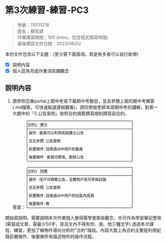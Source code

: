 # 第3次練習-練習-PC3
>
>學號：110111216
><br />
>姓名：蘇哲諺
><br />
>作業撰寫時間：100 (mins，包含程式撰寫時間)
><br />
>最後撰寫文件日期：2023/06/02
>

本份文件包含以下主題：(至少需下面兩項，若是有多者可以自行新增)
- [x] 說明內容
- [x] 個人認為完成作業須具備觀念

## 說明內容

1. 請參照亞東portal上期中考周下載期中考題目，並且參閱上面的期中考解答(.md檔案，可快速點選連結觀看)，請同學就老師本周期中考的講解，對第一大題中的「5.公告案例」依照合約規範撰寫規則撰寫該合約。

    答案：
        <svg xmlns="http://www.w3.org/2000/svg" xmlns:xlink="http://www.w3.org/1999/xlink" version="1.1" width="342px" viewBox="-0.5 -0.5 342 284" content="&lt;mxfile&gt;&lt;diagram id=&quot;9tPoMudD0EsFpAGn6Bpd&quot; name=&quot;第1頁&quot;&gt;&lt;mxGraphModel dx=&quot;559&quot; dy=&quot;374&quot; grid=&quot;1&quot; gridSize=&quot;10&quot; guides=&quot;1&quot; tooltips=&quot;1&quot; connect=&quot;1&quot; arrows=&quot;1&quot; fold=&quot;1&quot; page=&quot;1&quot; pageScale=&quot;1&quot; pageWidth=&quot;827&quot; pageHeight=&quot;1169&quot; math=&quot;0&quot; shadow=&quot;0&quot;&gt;&lt;root&gt;&lt;mxCell id=&quot;0&quot;/&gt;&lt;mxCell id=&quot;1&quot; parent=&quot;0&quot;/&gt;&lt;mxCell id=&quot;5&quot; value=&quot;合約1 : 建立&quot; style=&quot;swimlane;fontStyle=0;childLayout=stackLayout;horizontal=1;startSize=26;fillColor=none;horizontalStack=0;resizeParent=1;resizeParentMax=0;resizeLast=0;collapsible=1;marginBottom=0;align=left;&quot; vertex=&quot;1&quot; parent=&quot;1&quot;&gt;&lt;mxGeometry x=&quot;210&quot; y=&quot;10&quot; width=&quot;340&quot; height=&quot;130&quot; as=&quot;geometry&quot;/&gt;&lt;/mxCell&gt;&lt;mxCell id=&quot;6&quot; value=&quot;操作 : 委員可以利用系統建立公告&quot; style=&quot;text;strokeColor=none;fillColor=none;align=left;verticalAlign=top;spacingLeft=4;spacingRight=4;overflow=hidden;rotatable=0;points=[[0,0.5],[1,0.5]];portConstraint=eastwest;&quot; vertex=&quot;1&quot; parent=&quot;5&quot;&gt;&lt;mxGeometry y=&quot;26&quot; width=&quot;340&quot; height=&quot;26&quot; as=&quot;geometry&quot;/&gt;&lt;/mxCell&gt;&lt;mxCell id=&quot;7&quot; value=&quot;交互參照: 公告案例&quot; style=&quot;text;strokeColor=none;fillColor=none;align=left;verticalAlign=top;spacingLeft=4;spacingRight=4;overflow=hidden;rotatable=0;points=[[0,0.5],[1,0.5]];portConstraint=eastwest;&quot; vertex=&quot;1&quot; parent=&quot;5&quot;&gt;&lt;mxGeometry y=&quot;52&quot; width=&quot;340&quot; height=&quot;26&quot; as=&quot;geometry&quot;/&gt;&lt;/mxCell&gt;&lt;mxCell id=&quot;8&quot; value=&quot;前置條件: 註冊過APP用戶的委員&quot; style=&quot;text;strokeColor=none;fillColor=none;align=left;verticalAlign=top;spacingLeft=4;spacingRight=4;overflow=hidden;rotatable=0;points=[[0,0.5],[1,0.5]];portConstraint=eastwest;&quot; vertex=&quot;1&quot; parent=&quot;5&quot;&gt;&lt;mxGeometry y=&quot;78&quot; width=&quot;340&quot; height=&quot;26&quot; as=&quot;geometry&quot;/&gt;&lt;/mxCell&gt;&lt;mxCell id=&quot;10&quot; value=&quot;後置條件:  委員可修改、刪除公告&quot; style=&quot;text;strokeColor=none;fillColor=none;align=left;verticalAlign=top;spacingLeft=4;spacingRight=4;overflow=hidden;rotatable=0;points=[[0,0.5],[1,0.5]];portConstraint=eastwest;&quot; vertex=&quot;1&quot; parent=&quot;5&quot;&gt;&lt;mxGeometry y=&quot;104&quot; width=&quot;340&quot; height=&quot;26&quot; as=&quot;geometry&quot;/&gt;&lt;/mxCell&gt;&lt;mxCell id=&quot;11&quot; value=&quot;合約2 : 回應&quot; style=&quot;swimlane;fontStyle=0;childLayout=stackLayout;horizontal=1;startSize=26;fillColor=none;horizontalStack=0;resizeParent=1;resizeParentMax=0;resizeLast=0;collapsible=1;marginBottom=0;align=left;&quot; vertex=&quot;1&quot; parent=&quot;1&quot;&gt;&lt;mxGeometry x=&quot;210&quot; y=&quot;160&quot; width=&quot;340&quot; height=&quot;130&quot; as=&quot;geometry&quot;/&gt;&lt;/mxCell&gt;&lt;mxCell id=&quot;12&quot; value=&quot;操作 : 住戶可預覽公告，全體用戶皆可參與討論&quot; style=&quot;text;strokeColor=none;fillColor=none;align=left;verticalAlign=top;spacingLeft=4;spacingRight=4;overflow=hidden;rotatable=0;points=[[0,0.5],[1,0.5]];portConstraint=eastwest;&quot; vertex=&quot;1&quot; parent=&quot;11&quot;&gt;&lt;mxGeometry y=&quot;26&quot; width=&quot;340&quot; height=&quot;26&quot; as=&quot;geometry&quot;/&gt;&lt;/mxCell&gt;&lt;mxCell id=&quot;13&quot; value=&quot;交互參照: 公告案例&quot; style=&quot;text;strokeColor=none;fillColor=none;align=left;verticalAlign=top;spacingLeft=4;spacingRight=4;overflow=hidden;rotatable=0;points=[[0,0.5],[1,0.5]];portConstraint=eastwest;&quot; vertex=&quot;1&quot; parent=&quot;11&quot;&gt;&lt;mxGeometry y=&quot;52&quot; width=&quot;340&quot; height=&quot;26&quot; as=&quot;geometry&quot;/&gt;&lt;/mxCell&gt;&lt;mxCell id=&quot;14&quot; value=&quot;前置條件: 註冊過APP用戶的社區內成員&quot; style=&quot;text;strokeColor=none;fillColor=none;align=left;verticalAlign=top;spacingLeft=4;spacingRight=4;overflow=hidden;rotatable=0;points=[[0,0.5],[1,0.5]];portConstraint=eastwest;&quot; vertex=&quot;1&quot; parent=&quot;11&quot;&gt;&lt;mxGeometry y=&quot;78&quot; width=&quot;340&quot; height=&quot;26&quot; as=&quot;geometry&quot;/&gt;&lt;/mxCell&gt;&lt;mxCell id=&quot;15&quot; value=&quot;後置條件: 無&quot; style=&quot;text;strokeColor=none;fillColor=none;align=left;verticalAlign=top;spacingLeft=4;spacingRight=4;overflow=hidden;rotatable=0;points=[[0,0.5],[1,0.5]];portConstraint=eastwest;&quot; vertex=&quot;1&quot; parent=&quot;11&quot;&gt;&lt;mxGeometry y=&quot;104&quot; width=&quot;340&quot; height=&quot;26&quot; as=&quot;geometry&quot;/&gt;&lt;/mxCell&gt;&lt;/root&gt;&lt;/mxGraphModel&gt;&lt;/diagram&gt;&lt;/mxfile&gt;" onclick="(function(svg){var src=window.event.target||window.event.srcElement;while (src!=null&amp;&amp;src.nodeName.toLowerCase()!='a'){src=src.parentNode;}if(src==null){if(svg.wnd!=null&amp;&amp;!svg.wnd.closed){svg.wnd.focus();}else{var r=function(evt){if(evt.data=='ready'&amp;&amp;evt.source==svg.wnd){svg.wnd.postMessage(decodeURIComponent(svg.getAttribute('content')),'*');window.removeEventListener('message',r);}};window.addEventListener('message',r);svg.wnd=window.open('https://viewer.diagrams.net/?client=1&amp;page=0&amp;edit=_blank');}}})(this);" style="cursor:pointer;max-width:100%;max-height:284px;"><defs><clipPath id="mx-clip-4-31-332-26-0"><rect x="4" y="31" width="332" height="26"/></clipPath><clipPath id="mx-clip-4-57-332-26-0"><rect x="4" y="57" width="332" height="26"/></clipPath><clipPath id="mx-clip-4-83-332-26-0"><rect x="4" y="83" width="332" height="26"/></clipPath><clipPath id="mx-clip-4-109-332-26-0"><rect x="4" y="109" width="332" height="26"/></clipPath><clipPath id="mx-clip-4-181-332-26-0"><rect x="4" y="181" width="332" height="26"/></clipPath><clipPath id="mx-clip-4-207-332-26-0"><rect x="4" y="207" width="332" height="26"/></clipPath><clipPath id="mx-clip-4-233-332-26-0"><rect x="4" y="233" width="332" height="26"/></clipPath><clipPath id="mx-clip-4-259-332-26-0"><rect x="4" y="259" width="332" height="26"/></clipPath></defs><g><path d="M 0 26 L 0 0 L 340 0 L 340 26" fill="none" stroke="rgb(0, 0, 0)" stroke-miterlimit="10" pointer-events="all"/><path d="M 0 26 L 0 130 L 340 130 L 340 26" fill="none" stroke="rgb(0, 0, 0)" stroke-miterlimit="10" pointer-events="none"/><path d="M 0 26 L 340 26" fill="none" stroke="rgb(0, 0, 0)" stroke-miterlimit="10" pointer-events="none"/><g fill="rgb(0, 0, 0)" font-family="Helvetica" pointer-events="none" font-size="12px"><text x="1.5" y="17.5">合約1 : 建立</text></g><g fill="rgb(0, 0, 0)" font-family="Helvetica" pointer-events="none" clip-path="url(#mx-clip-4-31-332-26-0)" font-size="12px"><text x="5.5" y="43.5">操作 : 委員可以利用系統建立公告</text></g><g fill="rgb(0, 0, 0)" font-family="Helvetica" pointer-events="none" clip-path="url(#mx-clip-4-57-332-26-0)" font-size="12px"><text x="5.5" y="69.5">交互參照: 公告案例</text></g><g fill="rgb(0, 0, 0)" font-family="Helvetica" pointer-events="none" clip-path="url(#mx-clip-4-83-332-26-0)" font-size="12px"><text x="5.5" y="95.5">前置條件: 註冊過APP用戶的委員</text></g><g fill="rgb(0, 0, 0)" font-family="Helvetica" pointer-events="none" clip-path="url(#mx-clip-4-109-332-26-0)" font-size="12px"><text x="5.5" y="121.5">後置條件:  委員可修改、刪除公告</text></g><path d="M 0 176 L 0 150 L 340 150 L 340 176" fill="none" stroke="rgb(0, 0, 0)" stroke-miterlimit="10" pointer-events="none"/><path d="M 0 176 L 0 280 L 340 280 L 340 176" fill="none" stroke="rgb(0, 0, 0)" stroke-miterlimit="10" pointer-events="none"/><path d="M 0 176 L 340 176" fill="none" stroke="rgb(0, 0, 0)" stroke-miterlimit="10" pointer-events="none"/><g fill="rgb(0, 0, 0)" font-family="Helvetica" pointer-events="none" font-size="12px"><text x="1.5" y="167.5">合約2 : 回應</text></g><g fill="rgb(0, 0, 0)" font-family="Helvetica" pointer-events="none" clip-path="url(#mx-clip-4-181-332-26-0)" font-size="12px"><text x="5.5" y="193.5">操作 : 住戶可預覽公告，全體用戶皆可參與討論</text></g><g fill="rgb(0, 0, 0)" font-family="Helvetica" pointer-events="none" clip-path="url(#mx-clip-4-207-332-26-0)" font-size="12px"><text x="5.5" y="219.5">交互參照: 公告案例</text></g><g fill="rgb(0, 0, 0)" font-family="Helvetica" pointer-events="none" clip-path="url(#mx-clip-4-233-332-26-0)" font-size="12px"><text x="5.5" y="245.5">前置條件: 註冊過APP用戶的社區內成員</text></g><g fill="rgb(0, 0, 0)" font-family="Helvetica" pointer-events="none" clip-path="url(#mx-clip-4-259-332-26-0)" font-size="12px"><text x="5.5" y="271.5">後置條件: 無</text></g></g></svg>

開始寫說明，需要說明本次作業個人覺得需學會那些觀念，亦可作為學習筆記使用 (需寫成文章，需最少50字，並且文內不得有你、我、他三種文字)
    透過本次課程、練習，更加了解物件導向分析的"合約"階段。內容大致上為合約主要是利用紀錄前置條件、後置條件來描述物件的操作流程。